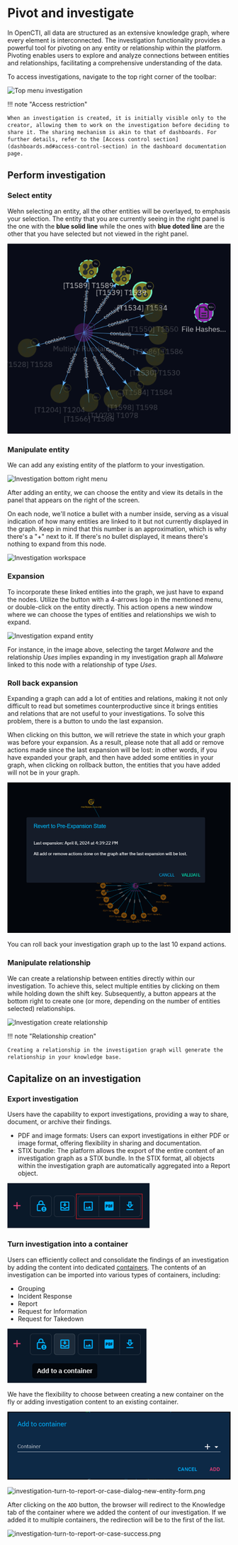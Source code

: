 # Pivot and investigate

In OpenCTI, all data are structured as an extensive knowledge graph, where every element is interconnected. The investigation functionality provides a powerful tool for pivoting on any entity or relationship within the platform. Pivoting enables users to explore and analyze connections between entities and relationships, facilitating a comprehensive understanding of the data.

To access investigations, navigate to the top right corner of the toolbar:

![Top menu investigation](assets/top-menu-investigation.png)

!!! note "Access restriction"

    When an investigation is created, it is initially visible only to the creator, allowing them to work on the investigation before deciding to share it. The sharing mechanism is akin to that of dashboards. For further details, refer to the [Access control section](dashboards.md#access-control-section) in the dashboard documentation page.


## Perform investigation

### Select entity 
Wehn selecting an entity, all the other entities will be overlayed, to emphasis your selection.
The entity that you are currently seeing in the right panel is the one with the **blue solid line** while the ones with **blue doted line** are the other that you have selected but not viewed in the right panel.

![select entities in graph](assets/Select-entities-in-graph.png)


### Manipulate entity

We can add any existing entity of the platform to your investigation.

![Investigation bottom right menu](assets/investigation-bottom-right-menu.png)

After adding an entity, we can choose the entity and view its details in the panel that appears on the right of the screen.

On each node, we'll notice a bullet with a number inside, serving as a visual indication of how many entities are linked to it but not currently displayed in the graph. Keep in mind that this number is an approximation, which is why there's a "+" next to it. If there's no bullet displayed, it means there's nothing to expand from this node.

![Investigation workspace](assets/investigation-workspace.png)

### Expansion
To incorporate these linked entities into the graph, we just have to expand the nodes. Utilize the button with a 4-arrows logo in the mentioned menu, or double-click on the entity directly. This action opens a new window where we can choose the types of entities and relationships we wish to expand.

![Investigation expand entity](assets/investigation-expand-entity.png)

For instance, in the image above, selecting the target _Malware_ and the relationship _Uses_ implies expanding in my investigation graph all _Malware_ linked to this node with a relationship of type _Uses_.

### Roll back expansion

Expanding a graph can add a lot of entities and relations, making it not only difficult to read but sometimes counterproductive since it brings entities and relations that are not useful to your investigations.
To solve this problem, there is a button to undo the last expansion.

When clicking on this button, we will retrieve the state in which your graph was before your expansion. As a result, please note that all add or remove actions made since the last expansion will be lost: in other words, if you have expanded your graph, and then have added some entities in your graph, when clicking on rollback button, the entities that you have added will not be in your graph.

![Investigation rollback popup](assets/investigation-rollback-popup.png)

You can roll back your investigation graph up to the last 10 expand actions.

### Manipulate relationship

We can create a relationship between entities directly within our investigation. To achieve this, select multiple entities by clicking on them while holding down the shift key. Subsequently, a button appears at the bottom right to create one (or more, depending on the number of entities selected) relationships.

![Investigation create relationship](assets/investigation-create-relationship.png)

!!! note "Relationship creation"

    Creating a relationship in the investigation graph will generate the relationship in your knowledge base.


## Capitalize on an investigation


### Export investigation

Users have the capability to export investigations, providing a way to share, document, or archive their findings.

- PDF and image formats: Users can export investigations in either PDF or image format, offering flexibility in sharing and documentation.
- STIX bundle: The platform allows the export of the entire content of an investigation graph as a STIX bundle. In the STIX format, all objects within the investigation graph are automatically aggregated into a Report object.

![Investigation export](assets/investigation-export.png)


### Turn investigation into a container

Users can efficiently collect and consolidate the findings of an investigation by adding the content into dedicated [containers](containers.md). The contents of an investigation can be imported into various types of containers, including:

- Grouping
- Incident Response
- Report
- Request for Information
- Request for Takedown

![investigation-turn-to-report-or-case.png](assets/investigation-turn-to-report-or-case.png)

We have the flexibility to choose between creating a new container on the fly or adding investigation content to an existing container. 

![investigation-turn-to-report-or-case-dialog-new-entity.png](assets/investigation-turn-to-report-or-case-dialog-new-entity.png)

![investigation-turn-to-report-or-case-dialog-new-entity-form.png](assets/investigation-turn-to-report-or-case-dialog-new-entity-form.png)

After clicking on the `ADD` button, the browser will redirect to the Knowledge tab of the container where we added the content of our investigation. If we added it to multiple containers, the redirection will be to the first of the list.

![investigation-turn-to-report-or-case-success.png](assets/investigation-turn-to-report-or-case-success.png)
